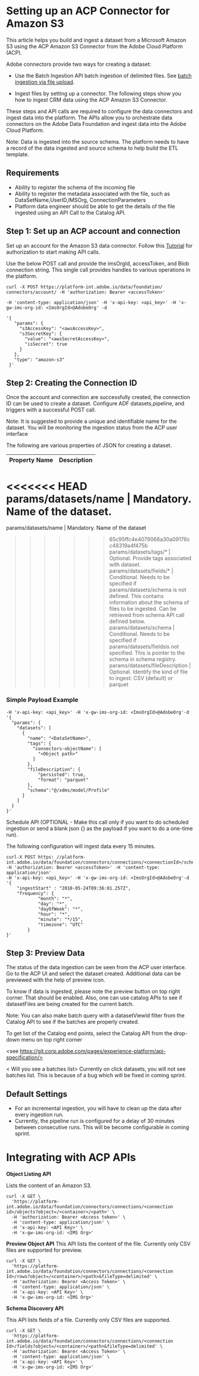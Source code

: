# Setting up an ACP Connector for Amazon S3


This article helps you build and ingest a dataset from a Microsoft Amazon S3 using the ACP Amazon S3 Connector from the Adobe Cloud Platform (ACP). 

Adobe connectors provide two ways for creating a dataset: 

* Use the Batch Ingestion API batch ingestion of delimited files. See  [batch ingestion via file upload](./alltutorials.html#!api-specification/markdown/narrative/tutorials/creating_a_dataset_tutorial/creating_a_dataset_tutorial.md). 

* Ingest files by setting up a connector. The following steps show you how to ingest CRM data using the ACP Amazon S3 Connector.


These steps and API calls are required to configure the data connectors and ingest data into the platform. The APIs allow you to orchestrate data connectors on the Adobe Data Foundation and ingest data into the Adobe Cloud Platform.


Note: Data is ingested into the source schema. The platform needs to have a record of the data ingested and source schema to help build the ETL template.


## Requirements
* Ability to register the schema of the incoming file
* Ability to register the metadata associated with the file, such as DataSetName,UserID,IMSOrg, ConnectionParameters
* Platform data engineer should be able to get the details of the file ingested using an API Call to the Catalog API.


## Step 1: Set up an ACP account and connection 
Set up an account for the Amazon S3 data connector. Follow this [Tutorial](./alltutorials.html#!api-specification/markdown/narrative/tutorials/authenticate_to_acp_tutorial/authenticate_to_acp_tutorial.md) for authorization to start making API calls.


Use the below POST call and provide the imsOrgId, accessToken, and Blob connection string. This single call  provides handles to various operations in the platform.

```
curl -X POST https://platform-int.adobe.io/data/foundation/ connectors/account/ -H 'authorization: Bearer <accessToken>'

-H 'content-type: application/json' -H 'x-api-key: <api_key>' -H 'x-gw-ims-org-id: <ImsOrgId>@AdobeOrg' -d

'{
   "params": {
     "s3AccessKey": "<awsAccessKey>",
     "s3SecretKey": {
       "value": "<awsSecretAccessKey>",
       "isSecret": true
     }
   },
   "type": "amazon-s3"
 }'
```
## Step 2: Creating the Connection ID
Once the account and connection are successfully created, the connection ID can be used to create a dataset. Configure ADF datasets,pipeline, and triggers with a successful POST call.

Note: It is suggested to provide a unique and identifiable name for the dataset. You will be monitoring the ingestion status from the ACP user interface

The following are various properties of JSON for creating a dataset.

Property Name | Description
------------ | -------------
<<<<<<< HEAD
params/datasets/name	| Mandatory. Name of the dataset. 
=======
params/datasets/name	| Mandatory. Name of the dataset
>>>>>>> 65c95ffc4e4079066a30a09176cc48319a4f475b
params/datasets/tags/* | Optional. Provide tags associated with dataset.
params/datasets/fields/*	| Conditional. Needs to be specified if params/datasets/schema is not defined. This contains information about the schema of files to be ingested. Can be retrieved from schema API call defined below.
params/datasets/schema	| Conditional. Needs to be specified if params/datasets/fieldsis not specified. This is pointer to the schema in schema registry.
params/datasets/fileDescription	| Optional. Identify the kind of file to ingest: CSV (default) or parquet

### Simple Payload Example
```curl-X POST https: //platform-int.adobe.io/data/foundation/connectors/connections/<connectionId>/datasets -H 'authorization: Bearer <accessToken>' -H 'content-type: application/json'
-H 'x-api-key: <api_key>' -H 'x-gw-ims-org-id: <ImsOrgId>@AdobeOrg'-d
'{
  "params": {
    "datasets": [
      {
        "name": "<DataSetName>",
        "tags": {
          "connectors-objectName": [
            "<Object path>"
          ]
        },
        "fileDescription": {
            "persisted": true,
            "format": "parquet"
        },
		"schema":"@/xdms/model/Profile"
      }
    ]
  }
}'
```

Schedule API (OPTIONAL - Make this call only if you want to do scheduled ingestion or send a blank json {} as the payload if you want to do a one-time run).

The following configuration will ingest data every 15 minutes.

``` 
curl-X POST https: //platform-int.adobe.io/data/foundation/connectors/connections/<connectionId>/schedule -H 'authorization: Bearer <accessToken>' -H 'content-type: application/json' 
-H 'x-api-key: <api_key>' -H 'x-gw-ims-org-id: <ImsOrgId>@AdobeOrg'-d 
'{
	"ingestStart" : "2018-05-24T09:36:01.257Z",
	"frequency": {
            "month": "*",
            "day": "*",
            "dayOfWeek": "*",
            "hour": "*",
            "minute": "*/15",
            "timezone": "UTC"
        }
}'
```

## Step 3: Preview Data
The status of the data ingestion can be seen from the ACP user interface. 
Go to the ACP UI and select the dataset created. Additional data can be previewed with the help of preview icon.

<screen shot>

To know if data is ingested, please note the preview button on top right corner. That should be enabled. Also, one can use catalog APIs to see if datasetFiles are being created for the current batch. 

Note: You can also make batch query with a datasetViewId filter from the Catalog API to see if the batches are properly created.

To get list of the Catalog end points, select the Catalog API from the drop-down menu on top right corner

<see https://git.corp.adobe.com/pages/experience-platform/api-specification/>

< Will you see a batches list> Currently on click datasets, you will not see batches list. This is because of a bug which will be fixed in coming sprint. 

## Default Settings
* For an incremental ingestion, you will have to clean up the data after every ingestion run.
* Currently, the pipeline run is configured for a delay of 30 minutes between consecutive runs. This will be become configurable in coming sprint.
 <what is the condition of this now>
 

# Integrating with ACP APIs

<Apart from Create Account and Create Dataset>

**Object Listing API** 

Lists the content of an Amazon S3.

```
curl -X GET \
  'https://platform-int.adobe.io/data/foundation/connectors/connections/<connection id>/objects?object=/<container>/<path>' \
  -H 'authorization: Bearer <Access token>' \
  -H 'content-type: application/json' \
  -H 'x-api-key: <API Key>' \
  -H 'x-gw-ims-org-id: <IMS Org>'
```
  
**Preview Object API**
This API lists the content of the file. Currently only CSV files are supported for preview.

```
curl -X GET \
  'https://platform-int.adobe.io/data/foundation/connectors/connections/<connection Id>/rows?object=/<container>/<path>&fileType=delimited' \
  -H 'authorization: Bearer <Access Token>' \
  -H 'content-type: application/json' \
  -H 'x-api-key: <API Key>' \
  -H 'x-gw-ims-org-id: <IMS Org>'
```
**Schema Discovery API**

This API lists fields of a file. Currently only CSV files are supported.

```
curl -X GET \
  'https://platform-int.adobe.io/data/foundation/connectors/connections/<connection Id>/fields?object=/<container>/<path>&fileType=delimited' \
  -H 'authorization: Bearer <Access Token>' \
  -H 'content-type: application/json' \
  -H 'x-api-key: <API Key>' \
  -H 'x-gw-ims-org-id: <IMS Org>'
```


